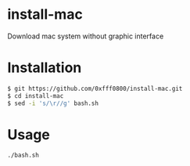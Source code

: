 # install-mac
Download mac system without graphic interface


# Installation
```bash
$ git https://github.com/0xfff0800/install-mac.git
$ cd install-mac
$ sed -i 's/\r//g' bash.sh
```

# Usage
```bash
./bash.sh
```
